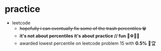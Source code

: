 # practice

- leetcode
  - ~~hopefully i can eventually fix some of the trash percentiles 🗑~~
  - **it's not about percentiles it's about practice // fun** 🏀⚽️🏈🎾
  - awarded lowest percentile on leetcode problem 15 with **0.5%** 🥇🏆
